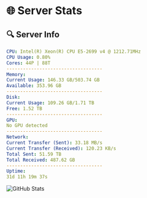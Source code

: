 # 🌐 Server Stats
## 🔍 Server Info
```yaml
CPU: Intel(R) Xeon(R) CPU E5-2699 v4 @ 1212.71MHz
CPU Usage: 0.80%
Cores: 44P | 88T
-----------------------------------
Memory:
Current Usage: 146.33 GB/503.74 GB
Available: 353.96 GB
-----------------------------------
Disk:
Current Usage: 109.26 GB/1.71 TB
Free: 1.52 TB
-----------------------------------
GPU:
No GPU detected
-----------------------------------
Network:
Current Transfer (Sent): 33.18 MB/s
Current Transfer (Received): 120.23 KB/s
Total Sent: 51.59 TB
Total Received: 487.62 GB
-----------------------------------
Uptime:
31d 11h 19m 37s
```
![GitHub Stats](https://img.shields.io/badge/Updated-2025-04-08_08:42:26-blue)